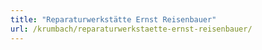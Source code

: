 ```yaml
---
title: "Reparaturwerkstätte Ernst Reisenbauer"
url: /krumbach/reparaturwerkstaette-ernst-reisenbauer/
---
```

